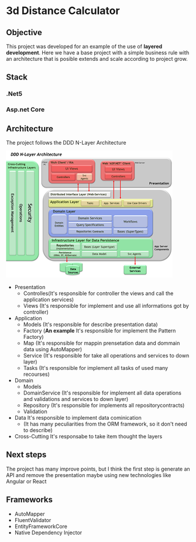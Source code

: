
# 3d Distance Calculator

## Objective
This project was developed for an example of the use of **layered development**. Here we have a base project with a simple business rule with an architecture that is posible extends and scale according to project grow.

## Stack

### .Net5

### Asp.net Core 

## Architecture

The project follows the DDD N-Layer Architecture

![alt tag](./docs/img/ddd.jpeg)

* Presentation
	* Controlles(It's responsible for controller the views and call the application services)
	* Views (It's responsible for implement and use all informations got by controller)
* Application
	* Models (It's responsible for describe presentation data)
	* Factory (**An example** It's responsible for implement the Pattern Factory)
	* Map (It's responsible for mappin prensetation data and dommain data using AutoMapper)
	* Service (It's responsible for take all operations and services to down layer)
	* Tasks (It's responsible for implement all tasks of used many recourses)
* Domain
	* Models
	* DomainService (It's responsible for implement all data operations and validations and services to down layer)
	* Repository (It's responsible for implements all repositorycontracts)
	* Validation
* Data
	It's responsible to implement data cominication 
	* (It has many peculiarities from the ORM framework, so it don't need to describe)
* Cross-Cutting
	It's responsabe to take item thought the layers


## Next steps 

The project has many improve points, but I think the first step is generate an API and remove the presentation maybe using new technologies like Angular or React

## Frameworks
* AutoMapper
* FluentValidator
* EntityFrameworkCore 
* Native Dependency Injector
